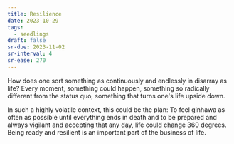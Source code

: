```yaml
---
title: Resilience
date: 2023-10-29
tags:
  - seedlings
draft: false
sr-due: 2023-11-02
sr-interval: 4
sr-ease: 270
---
```

How does one sort something as continuously and endlessly in disarray as life? Every moment, something could happen, something so radically different from the status quo, something that turns one's life upside down.

In such a highly volatile context, this could be the plan: To feel ginhawa as often as possible until everything ends in death and to be prepared and always vigilant and accepting that any day, life could change 360 degrees. Being ready and resilient is an important part of the business of life.
